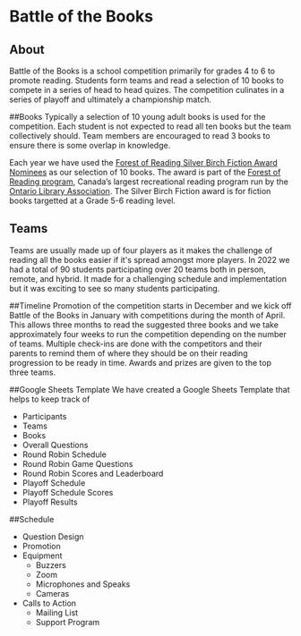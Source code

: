 # Battle of the Books

## About
Battle of the Books is a school competition primarily for grades 4 to 6 to promote reading. Students form teams and read a selection of 10 books to compete in a series of head to head quizes. The competition culinates in a series of playoff and ultimately a championship match.

##Books
Typically a selection of 10 young adult books is used for the competition. Each student is not expected to read all ten books but the team collectively should. Team members are encouraged to read 3 books to ensure there is some overlap in knowledge. 

Each year we have used the [Forest of Reading Silver Birch Fiction Award Nominees](https://forestofreading.com/silver-birch-nominees/) as our selection of 10 books. The award is part of the [Forest of Reading program](https://forestofreading.com), Canada’s largest recreational reading program run by the [Ontario Library Association](https://accessola.com). The Silver Birch Fiction award is for fiction books targetted at a Grade 5-6 reading level.

## Teams
Teams are usually made up of four players as it makes the challenge of reading all the books easier if it's spread amongst more players. In 2022 we had a total of 90 students participating over 20 teams both in person, remote, and hybrid. It made for a challenging schedule and implementation but it was exciting to see so many students participating.

##Timeline
Promotion of the competition starts in December and we kick off Battle of the Books in January with competitions during the month of April. This allows three months to read the suggested three books and we take approximately four weeks to run the competition depending on the number of teams. Multiple check-ins are done with the competitors and their parents to remind them of where they should be on their reading progression to be ready in time. Awards and prizes are given to the top three teams.

##Google Sheets Template
We have created a Google Sheets Template that helps to keep track of

- Participants
- Teams
- Books
- Overall Questions
- Round Robin Schedule
- Round Robin Game Questions
- Round Robin Scores and Leaderboard
- Playoff Schedule
- Playoff Schedule Scores
- Playoff Results


##Schedule

- Question Design
- Promotion
- Equipment
  - Buzzers
  - Zoom
  - Microphones and Speaks
  - Cameras
- Calls to Action
  - Mailing List
  - Support Program

